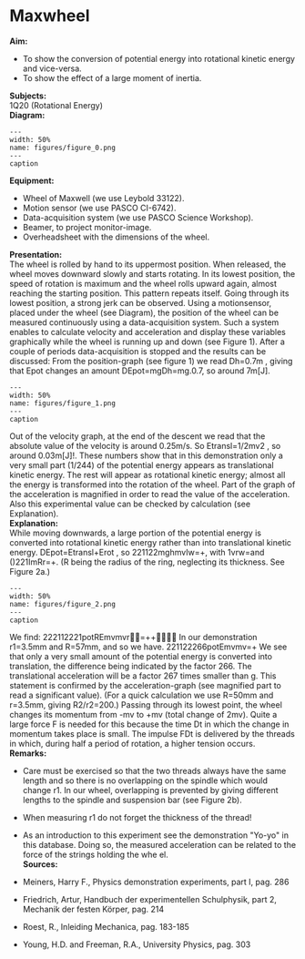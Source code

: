 # Maxwheel 
    
<b> Aim: </b>  
 
 *  To show the conversion of potential energy into rotational kinetic energy and vice-versa. 
 *  To show the effect of a large moment of inertia.
   
<b> Subjects: </b>  
 1Q20 (Rotational Energy)   
<b> Diagram: </b>  
   
```{figure} figures/figure_0.png  
---  
width: 50%  
name: figures/figure_0.png  
---  
caption  
``` 
      
<b> Equipment: </b>  
 
 *  Wheel of Maxwell (we use Leybold 33122). 
 *  Motion sensor (we use PASCO CI-6742). 
 *  Data-acquisition system (we use PASCO Science Workshop). 
 *  Beamer, to project monitor-image. 
 *  Overheadsheet with the dimensions of the wheel.
     
<b> Presentation: </b>  
 The wheel is rolled by hand to its uppermost position. When released, the wheel moves downward slowly and starts rotating. In its lowest position, the speed of rotation is maximum and the wheel rolls upward again, almost reaching the starting position. This pattern repeats itself. Going through its lowest position, a strong jerk can be observed.  Using a motionsensor, placed under the wheel (see Diagram), the position of the wheel can be measured continuously using a data-acquisition system. Such a system enables to calculate velocity and acceleration and display these variables graphically while the wheel is running up and down (see Figure 1). After a couple of periods data-acquisition is stopped and the results can be discussed: From the position-graph (see figure 1) we read Dh=0.7m , giving that Epot changes an amount DEpot=mgDh=mg.0.7, so around 7m[J].      
```{figure} figures/figure_1.png  
---  
width: 50%  
name: figures/figure_1.png  
---  
caption  
``` 
 Out of the velocity graph, at the end of the descent we read that the absolute value of the velocity is around 0.25m/s. So Etransl=1/2mv2 , so around 0.03m[J]!. These numbers show that in this demonstration only a very small part (1/244) of the potential energy appears as translational kinetic energy. The rest will appear as rotational kinetic energy; almost all the energy is transformed into the rotation of the wheel.  Part of the graph of the acceleration is magnified in order to read the value of the acceleration. Also this experimental value can be checked by calculation (see Explanation).    
<b> Explanation: </b>  
 While moving downwards, a large portion of the potential energy is converted into rotational kinetic energy rather than into translational kinetic energy. DEpot=Etransl+Erot , so 221122mghmvIw=+, with 1vrw=and ()221ImRr=+.  (R being the radius of the ring, neglecting its thickness. See Figure 2a.)    
```{figure} figures/figure_2.png  
---  
width: 50%  
name: figures/figure_2.png  
---  
caption  
``` 
 We find: 222112221potREmvmvr=++ In our demonstration r1=3.5mm and R=57mm, and so we have. 221122266potEmvmv=+ We see that only a very small amount of the potential energy is converted into translation, the difference being indicated by the factor 266. The translational acceleration will be a factor 267 times smaller than g. This statement is confirmed by the acceleration-graph (see magnified part to read a significant value). (For a quick calculation we use R=50mm and r=3.5mm, giving R2/r2=200.)  Passing through its lowest point, the wheel changes its momentum from -mv to +mv (total change of 2mv). Quite a large force F is needed for this because the time Dt in which the change in momentum takes place is small. The impulse FDt is delivered by the threads in which, during half a period of rotation, a higher tension occurs.    
<b> Remarks: </b>  
 
 *  Care must be exercised so that the two threads always have the same length and so there is no overlapping on the spindle which would change r1. In our wheel, overlapping is prevented by giving different lengths to the spindle and suspension bar (see Figure 2b). 
 *  When measuring r1 do not forget the thickness of the thread! 
 *  As an introduction to this experiment see the demonstration "Yo-yo" in this database. Doing so, the measured acceleration can be related to the force of the strings holding the whe
el.      
<b> Sources: </b>  
 
 *  Meiners, Harry F., Physics demonstration experiments, part I, pag. 286 
 *  Friedrich, Artur, Handbuch der experimentellen Schulphysik, part 2, Mechanik der festen Körper, pag. 214 
 *  Roest, R., Inleiding Mechanica, pag. 183-185 
 *  Young, H.D. and Freeman, R.A., University Physics, pag. 303
  